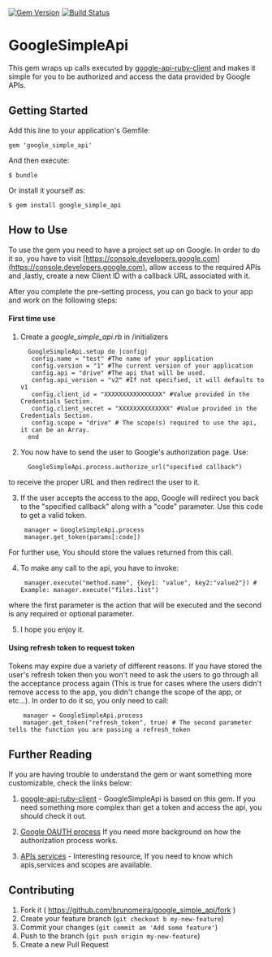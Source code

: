 [![Gem Version](https://badge.fury.io/rb/google_simple_api.svg)](http://badge.fury.io/rb/google_simple_api)
[![Build Status](https://travis-ci.org/brunomeira/google_simple_api.svg?branch=master)](https://travis-ci.org/brunomeira/google_simple_api)

# GoogleSimpleApi

This gem wraps up calls executed by [google-api-ruby-client](https://github.com/google/google-api-ruby-client)
and makes it simple for you to be authorized and access the data provided by Google APIs.

## Getting Started

Add this line to your application's Gemfile:

    gem 'google_simple_api'

And then execute:

    $ bundle

Or install it yourself as:

    $ gem install google_simple_api

## How to Use

To use the gem you need to have a project set up on Google. In order to do it so, you have to visit [https://console.developers.google.com](https://console.developers.google.com), allow access to the required APIs and ,lastly, create a new Client ID with a callback URL associated with it.

After you complete the pre-setting process, you can go back to your app and work on the following steps:

#### First time use
1. Create a *google_simple_api.rb* in /initializers

         GoogleSimpleApi.setup do |config|
          config.name = "test" #The name of your application
          config.version = "1" #The current version of your application
          config.api = "drive" #The api that will be used.
          config.api_version = "v2" #If not specified, it will defaults to v1
          config.client_id = "XXXXXXXXXXXXXXXX" #Value provided in the Credentials Section.
          config.client_secret = "XXXXXXXXXXXXXX" #Value provided in the Credentials Section.
          config.scope = "drive" # The scope(s) required to use the api, it can be an Array.
         end

2. You now have to send the user to Google's authorization page. Use:

         GoogleSimpleApi.process.authorize_url("specified callback")

to receive the proper URL and then redirect the user to it.

3. If the user accepts the access to the app, Google will redirect you back to the "specified callback" along with a "code" parameter. Use this code to get a valid token.

        manager = GoogleSimpleApi.process
        manager.get_token(params[:code])
For further use, You should store the values returned from this call.

4. To make any call to the api, you have to invoke:

        manager.execute("method.name", {key1: "value", key2:"value2"}) # Example: manager.execute("files.list")
where the first parameter is the action that will be executed and the second is any required or optional parameter.

5. I hope you enjoy it.

#### Using refresh token to request token

Tokens may expire due a variety of different reasons. If you have stored the user's refresh token then you won't need to ask
the users to go through all the acceptance process again (This is true for cases where the users didn't remove access to the app, you didn't change the scope of the app, or etc...). In order to do it so, you only need to call:

        manager = GoogleSimpleApi.process
        manager.get_token("refresh_token", true) # The second parameter tells the function you are passing a refresh_token

## Further Reading
If you are having trouble to understand the gem or want something more customizable, check the links below:

1. [google-api-ruby-client](https://github.com/google/google-api-ruby-client) - GoogleSimpleApi is based on this gem. If you need something more complex than get a token and access the api, you should check it out.

2. [Google OAUTH process](https://developers.google.com/accounts/docs/OAuth2WebServer)  If you need more background on how the authorization process works.

3. [APIs services](https://developers.google.com/apis-explorer) - Interesting resource, If you need to know which apis,services and scopes are available.

## Contributing

1. Fork it ( https://github.com/brunomeira/google_simple_api/fork )
2. Create your feature branch (`git checkout b my-new-feature`)
3. Commit your changes (`git commit am 'Add some feature'`)
4. Push to the branch (`git push origin my-new-feature`)
5. Create a new Pull Request
